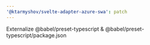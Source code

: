 ```yaml
---
'@ktarmyshov/svelte-adapter-azure-swa': patch
---
```


Externalize @babel/preset-typescript & @babel/preset-typescript/package.json

